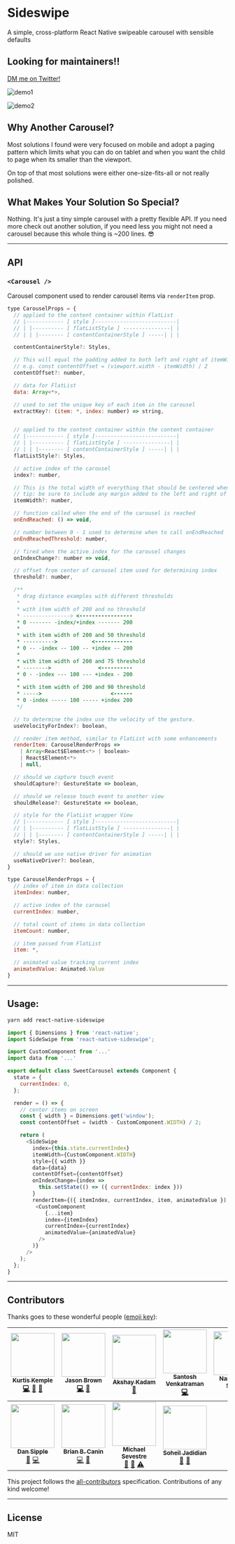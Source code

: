 # Sideswipe
A simple, cross-platform React Native swipeable carousel with sensible defaults

## Looking for maintainers!!
[DM me on Twitter!](https://twitter.com/theworstdev)

![demo1](./example-assets/sideswipe.gif)

![demo2](./example-assets/spaced-tesla.gif)

## Why Another Carousel?
Most solutions I found were very focused on mobile and adopt a paging pattern which limits what you can do on tablet and when you want the child to page when its smaller than the viewport.

On top of that most solutions were either one-size-fits-all or not really polished.

## What Makes Your Solution So Special?
Nothing. It's just a tiny simple carousel with a pretty flexible API. If you need more check out another solution, if you need less you might not need a carousel because this whole thing is ~200 lines. 😎

___

## API

### `<Carousel />`
Carousel component used to render carousel items via `renderItem` prop.

```js
type CarouselProps = {
  // applied to the content container within FlatList
  // |------------ [ style ]--------------------------|
  // | |---------- [ flatListStyle ] ---------------| |
  // | | |-------- [ contentContainerStyle ] -----| | |

  contentContainerStyle?: Styles,

  // This will equal the padding added to both left and right of itemWidth
  // e.g. const contentOffset = (viewport.width - itemWidth) / 2
  contentOffset?: number,

  // data for FlatList
  data: Array<*>,

  // used to set the unique key of each item in the carousel
  extractKey?: (item: *, index: number) => string,


  // applied to the content container within the content container
  // |------------ [ style ]--------------------------|
  // | |---------- [ flatListStyle ] ---------------| |
  // | | |-------- [ contentContainerStyle ] -----| | |
  flatListStyle?: Styles,

  // active index of the carousel
  index?: number,

  // This is the total width of everything that should be centered when in view
  // tip: be sure to include any margin added to the left and right of the item
  itemWidth?: number,

  // function called when the end of the carousel is reached
  onEndReached: () => void,

  // number between 0 - 1 used to determine when to call onEndReached
  onEndReachedThreshold: number,

  // fired when the active index for the carousel changes
  onIndexChange?: number => void,

  // offset from center of carousel item used for determining index
  threshold?: number,

  /**
   * drag distance examples with different thresholds
   *
   * with item width of 200 and no threshold
   * ---------------> <-----------------
   * 0 ------- -index/+index ------- 200
   *
   * with item width of 200 and 50 threshold
   * ---------->           <------------
   * 0 -- -index -- 100 -- +index -- 200
   *
   * with item width of 200 and 75 threshold
   * -------->               <----------
   * 0 - -index --- 100 --- +index - 200
   *
   * with item width of 200 and 90 threshold
   * ----->                      <------
   * 0 -index ----- 100 ----- +index 200
   */

  // to determine the index use the velocity of the gesture.
  useVelocityForIndex?: boolean,

  // render item method, similar to FlatList with some enhancements
  renderItem: CarouselRenderProps =>
    | Array<React$Element<*> | boolean>
    | React$Element<*>
    | null,

  // should we capture touch event
  shouldCapture?: GestureState => boolean,

  // should we release touch event to another view
  shouldRelease?: GestureState => boolean,

  // style for the FlatList wrapper View
  // |------------ [ style ]--------------------------|
  // | |---------- [ flatListStyle ] ---------------| |
  // | | |-------- [ contentContainerStyle ] -----| | |
  style?: Styles,

  // should we use native driver for animation
  useNativeDriver?: boolean,
}
```

```js
type CarouselRenderProps = {
  // index of item in data collection
  itemIndex: number,

  // active index of the carousel
  currentIndex: number,

  // total count of items in data collection
  itemCount: number,

  // item passed from FlatList
  item: *,

  // animated value tracking current index
  animatedValue: Animated.Value
}

```

___

## Usage:

```bash
yarn add react-native-sideswipe
```

```js
import { Dimensions } from 'react-native';
import SideSwipe from 'react-native-sideswipe';

import CustomComponent from '...'
import data from '...'

export default class SweetCarousel extends Component {
  state = {
    currentIndex: 0,
  };

  render = () => {
    // center items on screen
    const { width } = Dimensions.get('window');
    const contentOffset = (width - CustomComponent.WIDTH) / 2;

    return (
      <SideSwipe
        index={this.state.currentIndex}
        itemWidth={CustomComponent.WIDTH}
        style={{ width }}
        data={data}
        contentOffset={contentOffset}
        onIndexChange={index =>
          this.setState(() => ({ currentIndex: index }))
        }
        renderItem={({ itemIndex, currentIndex, item, animatedValue }) => (
         <CustomComponent
            {...item}
            index={itemIndex}
            currentIndex={currentIndex}
            animatedValue={animatedValue}
          />
        )}
      />
    );
  };
}
```

___

## Contributors

Thanks goes to these wonderful people ([emoji key](https://github.com/kentcdodds/all-contributors#emoji-key)):

<!-- ALL-CONTRIBUTORS-LIST:START - Do not remove or modify this section -->
<!-- prettier-ignore -->
| [<img src="https://avatars3.githubusercontent.com/u/3629876?v=4" width="100px;"/><br /><sub><b>Kurtis Kemple</b></sub>](https://twitter.com/kurtiskemple)<br />[💻](https://github.com/kkemple/react-native-sideswipe/commits?author=kkemple "Code") [📖](https://github.com/kkemple/react-native-sideswipe/commits?author=kkemple "Documentation") [📝](#blog-kkemple "Blogposts") | [<img src="https://avatars1.githubusercontent.com/u/1714673?v=4" width="100px;"/><br /><sub><b>Jason Brown</b></sub>](http://browniefed.com)<br />[💻](https://github.com/kkemple/react-native-sideswipe/commits?author=browniefed "Code") [🤔](#ideas-browniefed "Ideas, Planning, & Feedback") | [<img src="https://avatars1.githubusercontent.com/u/16436270?v=4" width="100px;"/><br /><sub><b>Akshay Kadam</b></sub>](https://twitter.com/deadcoder0904)<br />[📖](https://github.com/kkemple/react-native-sideswipe/commits?author=deadcoder0904 "Documentation") | [<img src="https://avatars1.githubusercontent.com/u/4272832?v=4" width="100px;"/><br /><sub><b>Santosh Venkatraman</b></sub>](https://github.com/onstash)<br />[💻](https://github.com/kkemple/react-native-sideswipe/commits?author=onstash "Code") | [<img src="https://avatars3.githubusercontent.com/u/3153663?v=4" width="100px;"/><br /><sub><b>Narendra N Shetty</b></sub>](https://twitter.com/narendra_shetty)<br />[🤔](#ideas-narendrashetty "Ideas, Planning, & Feedback") | [<img src="https://avatars1.githubusercontent.com/u/10658888?v=4" width="100px;"/><br /><sub><b>Zachary Gibson</b></sub>](https://twitter.com/zacharykeith_)<br />[🤔](#ideas-zachgibson "Ideas, Planning, & Feedback") | [<img src="https://avatars1.githubusercontent.com/u/1640318?v=4" width="100px;"/><br /><sub><b>Chris Geirman</b></sub>](http://www.frogquest.com)<br />[🐛](https://github.com/kkemple/react-native-sideswipe/issues?q=author%3Ageirman "Bug reports") [📖](https://github.com/kkemple/react-native-sideswipe/commits?author=geirman "Documentation") [🤔](#ideas-geirman "Ideas, Planning, & Feedback") |
| :---: | :---: | :---: | :---: | :---: | :---: | :---: |
| [<img src="https://avatars3.githubusercontent.com/u/3743054?v=4" width="100px;"/><br /><sub><b>Dan Sipple</b></sub>](https://github.com/sipplified)<br />[🐛](https://github.com/kkemple/react-native-sideswipe/issues?q=author%3Asipplified "Bug reports") [💻](https://github.com/kkemple/react-native-sideswipe/commits?author=sipplified "Code") | [<img src="https://avatars3.githubusercontent.com/u/337798?v=4" width="100px;"/><br /><sub><b>Brian B. Canin</b></sub>](http://www.briancanin.com)<br />[💻](https://github.com/kkemple/react-native-sideswipe/commits?author=cyphire "Code") [👀](#review-cyphire "Reviewed Pull Requests") | [<img src="https://avatars2.githubusercontent.com/u/1041237?v=4" width="100px;"/><br /><sub><b>Michael Sevestre</b></sub>](http://www.design2code.ca)<br />[🐛](https://github.com/kkemple/react-native-sideswipe/issues?q=author%3Amsevestre "Bug reports") [🤔](#ideas-msevestre "Ideas, Planning, & Feedback") [⚠️](https://github.com/kkemple/react-native-sideswipe/commits?author=msevestre "Tests") | [<img src="https://avatars2.githubusercontent.com/u/650099?v=4" width="100px;"/><br /><sub><b>Soheil Jadidian</b></sub>](https://github.com/jadidian)<br />[🐛](https://github.com/kkemple/react-native-sideswipe/issues?q=author%3Ajadidian "Bug reports") [🤔](#ideas-jadidian "Ideas, Planning, & Feedback") |
<!-- ALL-CONTRIBUTORS-LIST:END -->

This project follows the [all-contributors](https://github.com/kentcdodds/all-contributors) specification. Contributions of any kind welcome!

___

## License
MIT
